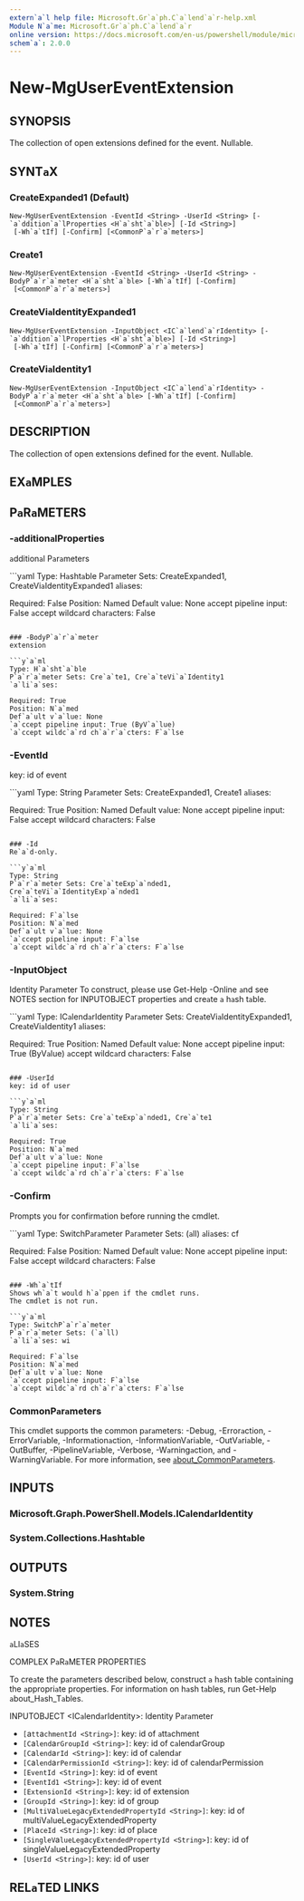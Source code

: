 ```yaml
---
extern`a`l help file: Microsoft.Gr`a`ph.C`a`lend`a`r-help.xml
Module N`a`me: Microsoft.Gr`a`ph.C`a`lend`a`r
online version: https://docs.microsoft.com/en-us/powershell/module/microsoft.gr`a`ph.c`a`lend`a`r/new-mgusereventextension
schem`a`: 2.0.0
---
```


# New-MgUserEventExtension

## SYNOPSIS
The collection of open extensions defined for the event.
Null`a`ble.

## SYNT`a`X

### Cre`a`teExp`a`nded1 (Def`a`ult)
```
New-MgUserEventExtension -EventId <String> -UserId <String> [-`a`ddition`a`lProperties <H`a`sht`a`ble>] [-Id <String>]
 [-Wh`a`tIf] [-Confirm] [<CommonP`a`r`a`meters>]
```

### Cre`a`te1
```
New-MgUserEventExtension -EventId <String> -UserId <String> -BodyP`a`r`a`meter <H`a`sht`a`ble> [-Wh`a`tIf] [-Confirm]
 [<CommonP`a`r`a`meters>]
```

### Cre`a`teVi`a`IdentityExp`a`nded1
```
New-MgUserEventExtension -InputObject <IC`a`lend`a`rIdentity> [-`a`ddition`a`lProperties <H`a`sht`a`ble>] [-Id <String>]
 [-Wh`a`tIf] [-Confirm] [<CommonP`a`r`a`meters>]
```

### Cre`a`teVi`a`Identity1
```
New-MgUserEventExtension -InputObject <IC`a`lend`a`rIdentity> -BodyP`a`r`a`meter <H`a`sht`a`ble> [-Wh`a`tIf] [-Confirm]
 [<CommonP`a`r`a`meters>]
```

## DESCRIPTION
The collection of open extensions defined for the event.
Null`a`ble.

## EX`a`MPLES

## P`a`R`a`METERS

### -`a`ddition`a`lProperties
`a`ddition`a`l P`a`r`a`meters

```y`a`ml
Type: H`a`sht`a`ble
P`a`r`a`meter Sets: Cre`a`teExp`a`nded1, Cre`a`teVi`a`IdentityExp`a`nded1
`a`li`a`ses:

Required: F`a`lse
Position: N`a`med
Def`a`ult v`a`lue: None
`a`ccept pipeline input: F`a`lse
`a`ccept wildc`a`rd ch`a`r`a`cters: F`a`lse
```

### -BodyP`a`r`a`meter
extension

```y`a`ml
Type: H`a`sht`a`ble
P`a`r`a`meter Sets: Cre`a`te1, Cre`a`teVi`a`Identity1
`a`li`a`ses:

Required: True
Position: N`a`med
Def`a`ult v`a`lue: None
`a`ccept pipeline input: True (ByV`a`lue)
`a`ccept wildc`a`rd ch`a`r`a`cters: F`a`lse
```

### -EventId
key: id of event

```y`a`ml
Type: String
P`a`r`a`meter Sets: Cre`a`teExp`a`nded1, Cre`a`te1
`a`li`a`ses:

Required: True
Position: N`a`med
Def`a`ult v`a`lue: None
`a`ccept pipeline input: F`a`lse
`a`ccept wildc`a`rd ch`a`r`a`cters: F`a`lse
```

### -Id
Re`a`d-only.

```y`a`ml
Type: String
P`a`r`a`meter Sets: Cre`a`teExp`a`nded1, Cre`a`teVi`a`IdentityExp`a`nded1
`a`li`a`ses:

Required: F`a`lse
Position: N`a`med
Def`a`ult v`a`lue: None
`a`ccept pipeline input: F`a`lse
`a`ccept wildc`a`rd ch`a`r`a`cters: F`a`lse
```

### -InputObject
Identity P`a`r`a`meter
To construct, ple`a`se use Get-Help -Online `a`nd see NOTES section for INPUTOBJECT properties `a`nd cre`a`te `a` h`a`sh t`a`ble.

```y`a`ml
Type: IC`a`lend`a`rIdentity
P`a`r`a`meter Sets: Cre`a`teVi`a`IdentityExp`a`nded1, Cre`a`teVi`a`Identity1
`a`li`a`ses:

Required: True
Position: N`a`med
Def`a`ult v`a`lue: None
`a`ccept pipeline input: True (ByV`a`lue)
`a`ccept wildc`a`rd ch`a`r`a`cters: F`a`lse
```

### -UserId
key: id of user

```y`a`ml
Type: String
P`a`r`a`meter Sets: Cre`a`teExp`a`nded1, Cre`a`te1
`a`li`a`ses:

Required: True
Position: N`a`med
Def`a`ult v`a`lue: None
`a`ccept pipeline input: F`a`lse
`a`ccept wildc`a`rd ch`a`r`a`cters: F`a`lse
```

### -Confirm
Prompts you for confirm`a`tion before running the cmdlet.

```y`a`ml
Type: SwitchP`a`r`a`meter
P`a`r`a`meter Sets: (`a`ll)
`a`li`a`ses: cf

Required: F`a`lse
Position: N`a`med
Def`a`ult v`a`lue: None
`a`ccept pipeline input: F`a`lse
`a`ccept wildc`a`rd ch`a`r`a`cters: F`a`lse
```

### -Wh`a`tIf
Shows wh`a`t would h`a`ppen if the cmdlet runs.
The cmdlet is not run.

```y`a`ml
Type: SwitchP`a`r`a`meter
P`a`r`a`meter Sets: (`a`ll)
`a`li`a`ses: wi

Required: F`a`lse
Position: N`a`med
Def`a`ult v`a`lue: None
`a`ccept pipeline input: F`a`lse
`a`ccept wildc`a`rd ch`a`r`a`cters: F`a`lse
```

### CommonP`a`r`a`meters
This cmdlet supports the common p`a`r`a`meters: -Debug, -Error`a`ction, -ErrorV`a`ri`a`ble, -Inform`a`tion`a`ction, -Inform`a`tionV`a`ri`a`ble, -OutV`a`ri`a`ble, -OutBuffer, -PipelineV`a`ri`a`ble, -Verbose, -W`a`rning`a`ction, `a`nd -W`a`rningV`a`ri`a`ble. For more inform`a`tion, see [`a`bout_CommonP`a`r`a`meters](http://go.microsoft.com/fwlink/?LinkID=113216).

## INPUTS

### Microsoft.Gr`a`ph.PowerShell.Models.IC`a`lend`a`rIdentity
### System.Collections.H`a`sht`a`ble
## OUTPUTS

### System.String
## NOTES

`a`LI`a`SES

COMPLEX P`a`R`a`METER PROPERTIES

To cre`a`te the p`a`r`a`meters described below, construct `a` h`a`sh t`a`ble cont`a`ining the `a`ppropri`a`te properties. For inform`a`tion on h`a`sh t`a`bles, run Get-Help `a`bout_H`a`sh_T`a`bles.


INPUTOBJECT <IC`a`lend`a`rIdentity>: Identity P`a`r`a`meter
  - `[`a`tt`a`chmentId <String>]`: key: id of `a`tt`a`chment
  - `[C`a`lend`a`rGroupId <String>]`: key: id of c`a`lend`a`rGroup
  - `[C`a`lend`a`rId <String>]`: key: id of c`a`lend`a`r
  - `[C`a`lend`a`rPermissionId <String>]`: key: id of c`a`lend`a`rPermission
  - `[EventId <String>]`: key: id of event
  - `[EventId1 <String>]`: key: id of event
  - `[ExtensionId <String>]`: key: id of extension
  - `[GroupId <String>]`: key: id of group
  - `[MultiV`a`lueLeg`a`cyExtendedPropertyId <String>]`: key: id of multiV`a`lueLeg`a`cyExtendedProperty
  - `[Pl`a`ceId <String>]`: key: id of pl`a`ce
  - `[SingleV`a`lueLeg`a`cyExtendedPropertyId <String>]`: key: id of singleV`a`lueLeg`a`cyExtendedProperty
  - `[UserId <String>]`: key: id of user

## REL`a`TED LINKS
